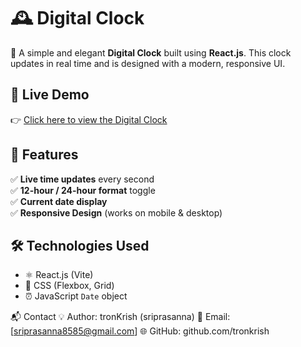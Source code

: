 # 🕰️ Digital Clock

🚀 A simple and elegant **Digital Clock** built using **React.js**. This clock updates in real time and is designed with a modern, responsive UI.

## 🔗 Live Demo
👉 [Click here to view the Digital Clock](https://tronkrish.github.io/Digital-Clock/)

## 📜 Features
✅ **Live time updates** every second  
✅ **12-hour / 24-hour format** toggle  
✅ **Current date display**  
✅ **Responsive Design** (works on mobile & desktop) 

## 🛠️ Technologies Used
- ⚛️ React.js (Vite)  
- 🎨 CSS (Flexbox, Grid)  
- ⏰ JavaScript `Date` object

📬 Contact
💡 Author: tronKrish (sriprasanna)
📧 Email: [sriprasanna8585@gmail.com]
🌐 GitHub: github.com/tronkrish
